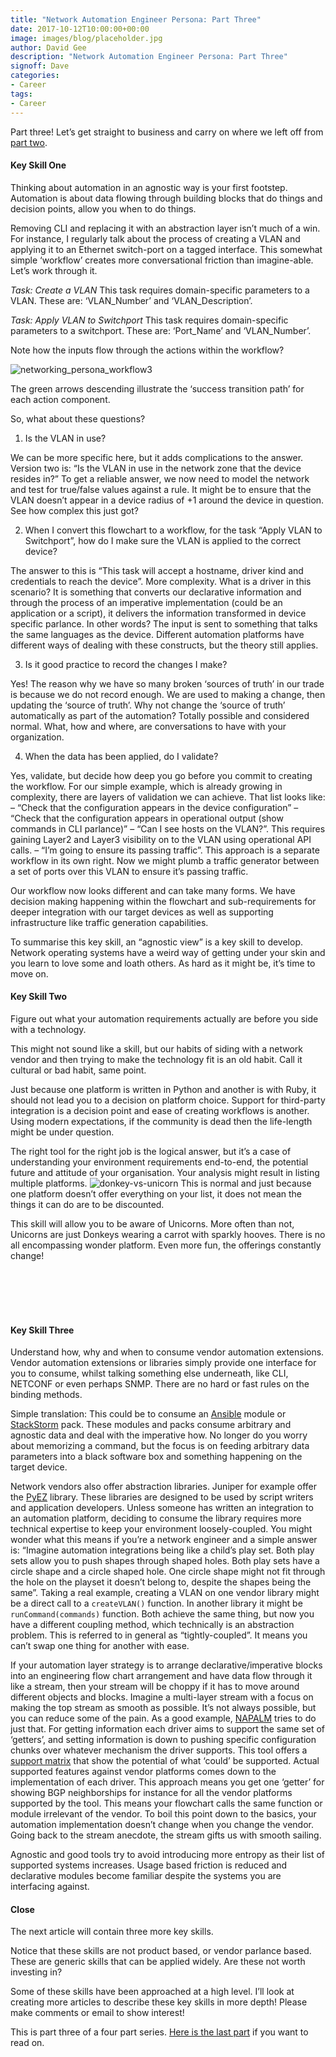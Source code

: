 ```yaml
---
title: "Network Automation Engineer Persona: Part Three"
date: 2017-10-12T10:00:00+00:00
image: images/blog/placeholder.jpg
author: David Gee
description: "Network Automation Engineer Persona: Part Three"
signoff: Dave
categories:
- Career
tags:
- Career
---
```


Part three! Let’s get straight to business and carry on where we left off from [part two](/blog/2017/10/network-automation-engineer-persona-part-two/).

#### Key Skill One

Thinking about automation in an agnostic way is your first footstep. Automation is about data flowing through building blocks that do things and decision points, allow you when to do things.

Removing CLI and replacing it with an abstraction layer isn’t much of a win. For instance, I regularly talk about the process of creating a VLAN and applying it to an Ethernet switch-port on a tagged interface. This somewhat simple ‘workflow’ creates more conversational friction than imagine-able. Let’s work through it.

*Task: Create a VLAN*
This task requires domain-specific parameters to a VLAN. These are: ‘VLAN_Number’ and ‘VLAN_Description’.

*Task: Apply VLAN to Switchport*
This task requires domain-specific parameters to a switchport. These are: ‘Port_Name’ and ‘VLAN_Number’.

Note how the inputs flow through the actions within the workflow?

![networking_persona_workflow3](/images/blog/networking_persona_workflow3.png#floatleft)

The green arrows descending illustrate the ‘success transition path’ for each action component.

So, what about these questions?
1. Is the VLAN in use?

We can be more specific here, but it adds complications to the answer. Version two is: “Is the VLAN in use in the network zone that the device resides in?” To get a reliable answer, we now need to model the network and test for true/false values against a rule. It might be to ensure that the VLAN doesn’t appear in a device radius of +1 around the device in question. See how complex this just got?

2. When I convert this flowchart to a workflow, for the task “Apply VLAN to Switchport”, how do I make sure the VLAN is applied to the correct device?

The answer to this is “This task will accept a hostname, driver kind and credentials to reach the device”. More complexity. What is a driver in this scenario? It is something that converts our declarative information and through the process of an imperative implementation (could be an application or a script), it delivers the information transformed in device specific parlance. In other words? The input is sent to something that talks the same languages as the device. Different automation platforms have different ways of dealing with these constructs, but the theory still applies.

3. Is it good practice to record the changes I make?

Yes! The reason why we have so many broken ‘sources of truth’ in our trade is because we do not record enough. We are used to making a change, then updating the ‘source of truth’. Why not change the ‘source of truth’ automatically as part of the automation? Totally possible and considered normal. What, how and where, are conversations to have with your organization.

4. When the data has been applied, do I validate?

Yes, validate, but decide how deep you go before you commit to creating the workflow. For our simple example, which is already growing in complexity, there are layers of validation we can achieve. That list looks like:
– “Check that the configuration appears in the device configuration”
– “Check that the configuration appears in operational output (show commands in CLI parlance)”
– “Can I see hosts on the VLAN?”. This requires gaining Layer2 and Layer3 visibility on to the VLAN using operational API calls.
– “I’m going to ensure its passing traffic”. This approach is a separate workflow in its own right. Now we might plumb a traffic generator between a set of ports over this VLAN to ensure it’s passing traffic.

Our workflow now looks different and can take many forms. We have decision making happening within the flowchart and sub-requirements for deeper integration with our target devices as well as supporting infrastructure like traffic generation capabilities.

To summarise this key skill, an “agnostic view” is a key skill to develop. Network operating systems have a weird way of getting under your skin and you learn to love some and loath others. As hard as it might be, it’s time to move on.

#### Key Skill Two

Figure out what your automation requirements actually are before you side with a technology.

This might not sound like a skill, but our habits of siding with a network vendor and then trying to make the technology fit is an old habit. Call it cultural or bad habit, same point.

Just because one platform is written in Python and another is with Ruby, it should not lead you to a decision on platform choice. Support for third-party integration is a decision point and ease of creating workflows is another. Using modern expectations, if the community is dead then the life-length might be under question.

The right tool for the right job is the logical answer, but it’s a case of understanding your environment requirements end-to-end, the potential future and attitude of your organisation. Your analysis might result in listing multiple platforms. ![donkey-vs-unicorn](/images/blog/donkey-vs-unicorn.jpg#floatleft) This is normal and just because one platform doesn’t offer everything on your list, it does not mean the things it can do are to be discounted.

This skill will allow you to be aware of Unicorns. More often than not, Unicorns are just Donkeys wearing a carrot with sparkly hooves. There is no all encompassing wonder platform. Even more fun, the offerings constantly change!

</br></br></br></br>

#### Key Skill Three

Understand how, why and when to consume vendor automation extensions. Vendor automation extensions or libraries simply provide one interface for you to consume, whilst talking something else underneath, like CLI, NETCONF or even perhaps SNMP. There are no hard or fast rules on the binding methods.

Simple translation: This could be to consume an [Ansible](https://ansible.com/) module or [StackStorm](https://stackstorm.com/) pack. These modules and packs consume arbitrary and agnostic data and deal with the imperative how. No longer do you worry about memorizing a command, but the focus is on feeding arbitrary data parameters into a black software box and something happening on the target device.

Network vendors also offer abstraction libraries. Juniper for example offer the [PyEZ](https://github.com/Juniper/py-junos-eznc) library. These libraries are designed to be used by script writers and application developers. Unless someone has written an integration to an automation platform, deciding to consume the library requires more technical expertise to keep your environment loosely-coupled. You might wonder what this means if you’re a network engineer and a simple answer is: “Imagine automation integrations being like a child’s play set. Both play sets allow you to push shapes through shaped holes. Both play sets have a circle shape and a circle shaped hole. One circle shape might not fit through the hole on the playset it doesn’t belong to, despite the shapes being the same”. Taking a real example, creating a VLAN on one vendor library might be a direct call to a `createVLAN()` function. In another library it might be `runCommand(commands)` function. Both achieve the same thing, but now you have a different coupling method, which technically is an abstraction problem. This is referred to in general as “tightly-coupled”. It means you can’t swap one thing for another with ease.

If your automation layer strategy is to arrange declarative/imperative blocks into an engineering flow chart arrangement and have data flow through it like a stream, then your stream will be choppy if it has to move around different objects and blocks. Imagine a multi-layer stream with a focus on making the top stream as smooth as possible. It’s not always possible, but you can reduce some of the pain. As a good example, [NAPALM](https://github.com/napalm-automation/napalm) tries to do just that. For getting information each driver aims to support the same set of ‘getters’, and setting information is down to pushing specific configuration chunks over whatever mechanism the driver supports. This tool offers a [support matrix](http://napalm.readthedocs.io/en/latest/support/) that show the potential of what ‘could’ be supported. Actual supported features against vendor platforms comes down to the implementation of each driver. This approach means you get one ‘getter’ for showing BGP neighborships for instance for all the vendor platforms supported by the tool. This means your flowchart calls the same function or module irrelevant of the vendor. To boil this point down to the basics, your automation implementation doesn’t change when you change the vendor. Going back to the stream anecdote, the stream gifts us with smooth sailing.

Agnostic and good tools try to avoid introducing more entropy as their list of supported systems increases. Usage based friction is reduced and declarative modules become familiar despite the systems you are interfacing against.

#### Close

The next article will contain three more key skills.

Notice that these skills are not product based, or vendor parlance based. These are generic skills that can be applied widely. Are these not worth investing in?

Some of these skills have been approached at a high level. I’ll look at creating more articles to describe these key skills in more depth! Please make comments or email to show interest!

This is part three of a four part series. [Here is the last part](/blog/2017/10/network-automation-engineer-persona-part-four/) if you want to read on.
